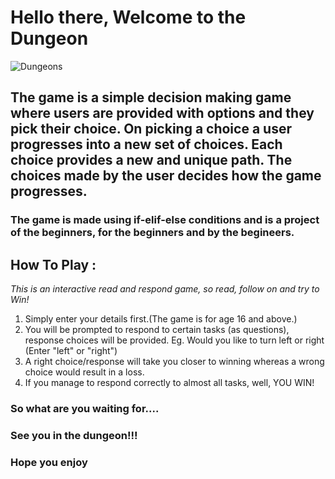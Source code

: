 # Hello there, Welcome to the Dungeon


![Dungeons](https://i.pinimg.com/originals/4f/21/b5/4f21b56db5008735dfe203660aa663b0.jpg)
## The game is a simple decision making game where users are provided with options and they pick their choice. On picking a choice a user progresses into a new set of choices. Each choice provides a new and unique path. The choices made by the user decides how the game progresses.

### The game is made using if-elif-else conditions and is a project of the beginners, for the beginners and by the begineers.

## How To Play :

_This is an interactive read and respond game, so read, follow on and try to Win!_ 

1. Simply enter your details first.(The game is for age 16 and above.)
2. You will be prompted to respond to certain tasks (as questions), response choices will be provided.
   Eg. Would you like to turn left or right (Enter "left" or "right")
3. A right choice/response will take you closer to winning whereas a wrong choice would result in a loss.
4. If you manage to respond correctly to almost all tasks, well, YOU WIN!


### So what are you waiting for....
### See you in the dungeon!!!
### Hope you enjoy
